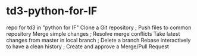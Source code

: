 # td3-python-for-IF
repo for td3 in "python for IF"
Clone a Git repository ; Push files to common repository
Merge simple changes ; Resolve merge conflicts
Take latest changes from master in local branch ; Delete a branch
Rebase interactively to have a clean history ; Create and approve a Merge/Pull Request
